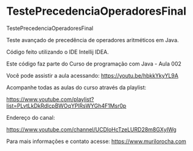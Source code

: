 # TestePrecedenciaOperadoresFinal
TestePrecedenciaOperadoresFinal

Teste avançado de precedência de operadores aritméticos em Java.

Código feito utilizando o IDE Intellij IDEA.

Este código faz parte do Curso de programação com Java - Aula 002

Você pode assistir a aula acessando: https://youtu.be/hbkkYkyYL9A

Acompanhe todas as aulas do curso através da playlist:

https://www.youtube.com/playlist?list=PLvtLkDkRdIcpBWOqYPlRsWYGh4F1Msr0p

Endereço do canal:

https://www.youtube.com/channel/UCDloHcTzeLURD28m8GXyIWg

Para mais informações e contato acesse: https://www.murilorocha.com
